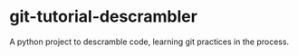 # git-tutorial-descrambler
A python project to descramble code, learning git practices in the process.
